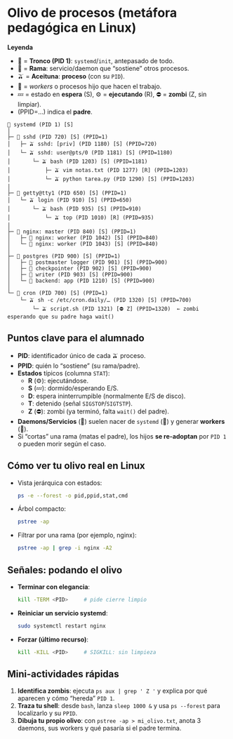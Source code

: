 # Olivo de procesos (metáfora pedagógica en Linux)

**Leyenda**
- 🌳 = **Tronco (PID 1)**: `systemd`/`init`, antepasado de todo.
- 🌿 = **Rama**: servicio/daemon que “sostiene” otros procesos.
- 🫒 = **Aceituna**: **proceso** (con su `PID`).
- 🔁 = *workers* o procesos hijo que hacen el trabajo.
- 💤 = estado en **espera** (S), ⚙️ = **ejecutando** (R), ⛔ = **zombi** (Z, sin limpiar).
- (PPID=…) indica el **padre**.

```
🌳 systemd (PID 1) [S]
│
├─ 🌿 sshd (PID 720) [S] (PPID=1)
│   ├─ 🫒 sshd: [priv] (PID 1180) [S] (PPID=720)
│   └─ 🫒 sshd: user@pts/0 (PID 1181) [S] (PPID=1180)
│       └─ 🫒 bash (PID 1203) [S] (PPID=1181)
│           ├─ 🫒 vim notas.txt (PID 1277) [R] (PPID=1203)
│           └─ 🫒 python tarea.py (PID 1290) [S] (PPID=1203)
│
├─ 🌿 getty@tty1 (PID 650) [S] (PPID=1)
│   └─ 🫒 login (PID 910) [S] (PPID=650)
│       └─ 🫒 bash (PID 935) [S] (PPID=910)
│           └─ 🫒 top (PID 1010) [R] (PPID=935)
│
├─ 🌿 nginx: master (PID 840) [S] (PPID=1)
│   ├─ 🔁 nginx: worker (PID 1042) [S] (PPID=840)
│   └─ 🔁 nginx: worker (PID 1043) [S] (PPID=840)
│
├─ 🌿 postgres (PID 900) [S] (PPID=1)
│   ├─ 🔁 postmaster logger (PID 901) [S] (PPID=900)
│   ├─ 🔁 checkpointer (PID 902) [S] (PPID=900)
│   ├─ 🔁 writer (PID 903) [S] (PPID=900)
│   └─ 🔁 backend: app (PID 1210) [S] (PPID=900)
│
└─ 🌿 cron (PID 700) [S] (PPID=1)
    └─ 🫒 sh -c /etc/cron.daily/… (PID 1320) [S] (PPID=700)
        └─ 🫒 script.sh (PID 1321) [⛔ Z] (PPID=1320)  ← zombi esperando que su padre haga wait()
```

## Puntos clave para el alumnado
- **PID**: identificador único de cada 🫒 proceso.  
- **PPID**: quién lo “sostiene” (su rama/padre).  
- **Estados** típicos (columna `STAT`):
  - **R** (⚙️): ejecutándose.
  - **S** (💤): dormido/esperando E/S.
  - **D**: espera ininterrumpible (normalmente E/S de disco).
  - **T**: detenido (señal `SIGSTOP`/`SIGTSTP`).
  - **Z** (⛔): zombi (ya terminó, falta `wait()` del padre).
- **Daemons/Servicios** (🌿) suelen nacer de `systemd` (🌳) y generar **workers** (🔁).
- Si “cortas” una rama (matas el padre), los hijos **se re-adoptan** por `PID 1` o pueden morir según el caso.

## Cómo ver tu olivo real en Linux
- Vista jerárquica con estados:
  ```bash
  ps -e --forest -o pid,ppid,stat,cmd
  ```
- Árbol compacto:
  ```bash
  pstree -ap
  ```
- Filtrar por una rama (por ejemplo, nginx):
  ```bash
  pstree -ap | grep -i nginx -A2
  ```

## Señales: podando el olivo
- **Terminar con elegancia**:
  ```bash
  kill -TERM <PID>     # pide cierre limpio
  ```
- **Reiniciar un servicio systemd**:
  ```bash
  sudo systemctl restart nginx
  ```
- **Forzar (último recurso)**:
  ```bash
  kill -KILL <PID>     # SIGKILL: sin limpieza
  ```

## Mini-actividades rápidas
1. **Identifica zombis**: ejecuta `ps aux | grep ' Z '` y explica por qué aparecen y cómo “hereda” `PID 1`.  
2. **Traza tu shell**: desde `bash`, lanza `sleep 1000 &` y usa `ps --forest` para localizarlo y su `PPID`.  
3. **Dibuja tu propio olivo**: con `pstree -ap > mi_olivo.txt`, anota 3 daemons, sus workers y qué pasaría si el padre termina.
